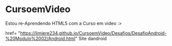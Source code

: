 # CursoemVideo
 Estou re-Aprendendo HTML5 com a Curso em video :>

<a>href= "https://limiere234.github.io/CursoemVideo/Desafios/DesafioAndroid-%20Modulo%2002/Android.html" Site dandroid</a>